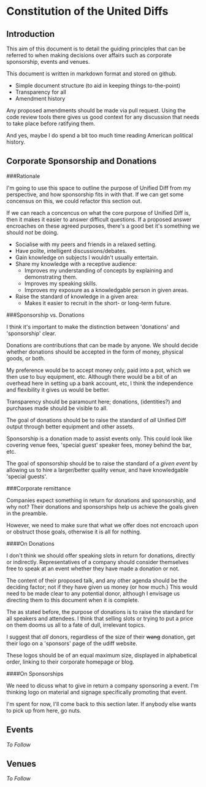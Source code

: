 Constitution of the United Diffs
================================

Introduction
------------

This aim of this document is to detail the guiding principles that can be
referred to when making decisions over affairs such as corporate sponsorship,
events and venues.

This document is written in markdown format and stored on github.

- Simple document structure (to aid in keeping things to-the-point)
- Transparency for all
- Amendment history

Any proposed amendments should be made via pull request. Using the code review
tools there gives us good context for any discussion that needs to take place
before ratifying them.

And yes, maybe I do spend a bit too much time reading American political
history.

Corporate Sponsorship and Donations
-----------------------------------

###Rationale

I'm going to use this space to outline the purpose of Unified Diff from my
perspective, and how sponsorship fits in with that. If we can get some concensus
on this, we could refactor this section out.

If we can reach a concencus on what the core purpose of Unified Diff is, then it
makes it easier to answer difficult questions. If a proposed answer encroaches
on these agreed purposes, there's a good bet it's something we should _not_ be
doing.

- Socialise with my peers and friends in a relaxed setting.
- Have polite, intelligent discussions/debates.
- Gain knowledge on subjects I wouldn't usually entertain.
- Share my knowledge with a receptive audience:
    - Improves my understanding of concepts by explaining and demonstrating
      them.
    - Improves my speaking skills.
    - Improves my exposure as a knowledgable person in given areas.
- Raise the standard of knowledge in a given area:
    - Makes it easier to recruit in the short- or long-term future.

###Sponsorship vs. Donations

I think it's important to make the distinction between 'donations' and
'sponsorship' clear.

Donations are contributions that can be made by anyone. We should
decide whether donations should be accepted in the form of money, physical
goods, or both.

My preference would be to accept money only, paid into a pot, which we then use
to buy equipment, etc. Although there would be a bit of an overhead here in
setting up a bank account, etc, I think the independence and flexibility it
gives us would be better.

Transparency should be paramount here; donations, (identities?) and purchases made
should be visible to all.

The goal of donations should be to raise the standard of *all* Unified Diff output
through better equipment and other assets.

Sponsorship is a donation made to assist events only. This could look like
covering venue fees, 'special guest' speaker fees, money behind the bar, etc.

The goal of sponsorship should be to raise the standard of a *given event* by
allowing us to hire a larger/better quality venue, and have knowledgable
'special guests'.

###Corporate remittance

Companies expect something in return for donations and sponsorship, and why not?
Their donations and sponsorships help us achieve the goals given in the preamble.

However, we need to make sure that what we offer does not encroach upon or
obstruct those goals, otherwise it is all for nothing.

####On Donations

I don't think we should offer speaking slots in return for donations, directly
or indirectly. Representatives of a company should consider themselves free to
speak at an event whether they have made a donation or not.

The content of their proposed talk, and any other agenda should be the deciding
factor; not if they have given us money (or how much.) This would need to be
made clear to any potential donor, although I envisage us directing them to this
document when it is complete.

The as stated before, the purpose of donations is to raise the standard for all
speakers and attendees. I think that selling slots or trying to put a price on
them dooms us all to a fate of dull, irrelevant topics.

I suggest that _all_ donors, regardless of the size of their ~~wang~~ donation,
get their logo on a 'sponsors' page of the udiff website.

These logos should be of an equal maximum size, displayed in alphabetical order,
linking to their corporate homepage or blog.

####On Sponsorships

We need to dicuss what to give in return a company sponsoring a event. I'm
thinking logo on material and signage specifically promoting that event.

I'm spent for now, I'll come back to this section later. If anybody else wants
to pick up from here, go nuts.

Events
------

*To Follow*

Venues
------

*To Follow*
